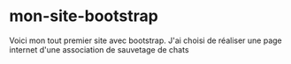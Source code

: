 # mon-site-bootstrap
Voici mon tout premier site avec bootstrap. J'ai choisi de réaliser une page internet d'une association de sauvetage de chats
